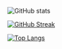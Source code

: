 

![GitHub stats](https://github-readme-stats.vercel.app/api?username=mrhouzlane&show_icons=true&theme=merko)



[![GitHub Streak](https://streak-stats.demolab.com?user=mrhouzlane&theme=merko&hide_border=true&border_radius=10)](https://git.io/streak-stats)


[![Top Langs](https://github-readme-stats.vercel.app/api/top-langs/?username=mrhouzlane&layout=compact&theme=merko)](https://github.com/anuraghazra/github-readme-stats) 



<!--
**mrhouzlane/mrhouzlane** is a ✨ _special_ ✨ repository because its `README.md` (this file) appears on your GitHub profile.



